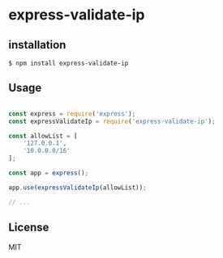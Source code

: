 # express-validate-ip

## installation

```
$ npm install express-validate-ip
```

## Usage

```js

const express = require('express');
const expressValidateIp = require('express-validate-ip');

const allowList = [
    '127.0.0.1',
    '10.0.0.0/16'
];

const app = express();

app.use(expressValidateIp(allowList));

// ...
```

## License

MIT
